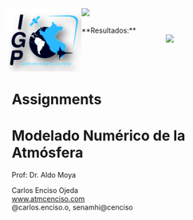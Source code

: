 <div style="width: 100%; overflow: hidden;">
    <div style="width: 150px; float: left;"> <img src="IMG/logo_IGP.png" alt="Data For Science, Inc" align="left" border="0"> </div>
    <div style="float: left; margin-left: 10px;"> <h1>Assignments</h1>
<h1>Modelado Numérico de la Atmósfera</h1>
        <p>Prof: Dr. Aldo Moya<br/>
        <p>Carlos Enciso Ojeda<br/>
        <a href="https://github.com/carlosenciso/WRF_IGP/">www.atmcenciso.com</a><br/>
            @carlos.enciso.o, senamhi@cenciso</p></div>

<div>
<img src="https://render.githubusercontent.com/render/math?math=\frac{DP}{Dt}" width="40">
</div>
<br />
**Resultados:**
<div align="center">
<img src="FIGs/Presure_advect_HW2_CEO.gif" width="750"/>
</div>
